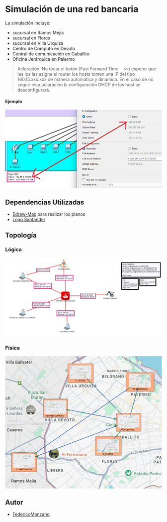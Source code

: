 # Simulación de una red bancaria

La simulación incluye: 
 - sucursal en Ramos Mejía
 - sucursal en Flores
 - sucursal en Villa Urquiza
 - Centro de Computo en Devoto
 - Central de comunicación en Caballito
 - Oficina Jerárquica en Palermo  

 > Aclaración: No tocar el botón (Fast Forward Time  ```  >>```) esperar que las ips las asigne el router los hosts tomen una IP del tipo 160.15.xxx.xxx de manera automática y dinámica.
 En el caso de no seguir esta aclaración la configuración DHCP de los host se desconfigurará.

 #### Ejemplo

 ![Ejemplo Aclaración](ejemploDHCP.png) 

 ## Dependencias Utilizadas

 - [Edraw-Max](https://www.edrawmax.com) para realizar los planos
 - [Logo Santander](https://www.santander.com.ar/)

 ## Topología 

### Lógica
![Topología](topología.png)

### Física
![Física](física.png)

## Autor

- [FedericoManzano](https://github.com/FedeManzano)